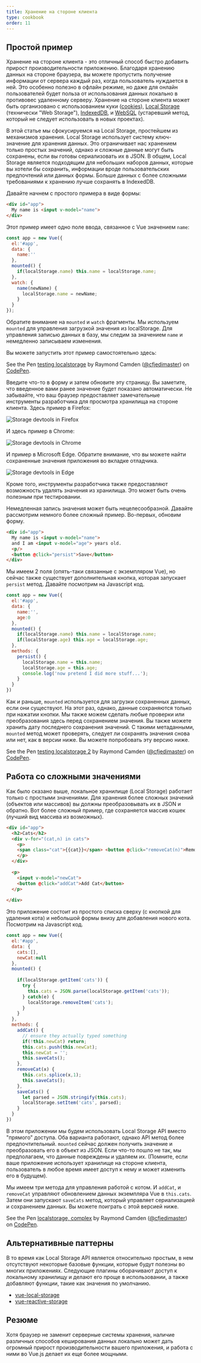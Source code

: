 ```yaml
---
title: Хранение на стороне клиента
type: cookbook
order: 11
---
```


## Простой пример

Хранение на стороне клиента - это отличный способ быстро добавить прирост производительности приложению. Благодаря хранению данных на стороне браузера, вы можете пропустить получение информации от сервера каждый раз, когда пользователь нуждается в ней. Это особенно полезно в офлайн режиме, но даже для онлайн пользователей будет польза от использования данных локально в противовес удаленному серверу. Хранение на стороне клиента может быть организовано с использованием куки ([cookies](https://developer.mozilla.org/en-US/docs/Web/HTTP/Cookies)), [Local Storage](https://developer.mozilla.org/en-US/docs/Web/API/Web_Storage_API) (технически "Web Storage"), [IndexedDB](https://developer.mozilla.org/en-US/docs/Web/API/IndexedDB_API), и [WebSQL](https://www.w3.org/TR/webdatabase/) (устаревший метод, который не следует использовать в новых проектах).

В этой статье мы сфокусируемся на Local Storage, простейшем из механизмов хранения. Local Storage использует систему ключ-значение для хранения данных. Это ограничивает нас хранением только простых значений, однако и сложные данные могут быть сохранены, если вы готовы сериализовать их в JSON. В общем, Local Storage является подходящим для небольших наборов данных, которые вы хотели бы сохранить, информации вроде пользовательских предпочтений или данных формы. Больше данных с более сложными требованиями к хранению лучше сохранять в IndexedDB.

Давайте начнем с простого примера в виде формы:

``` html
<div id="app">
  My name is <input v-model="name">
</div>
```

Этот пример имеет одно поле ввода, связанное с Vue значением `name`:

``` js
const app = new Vue({
  el:'#app',
  data: {
    name:''
  },
  mounted() {
    if(localStorage.name) this.name = localStorage.name;
  },
  watch: {
    name(newName) {
      localStorage.name = newName;
    }
  }
});
```

Обратите внимание на `mounted` и `watch` фрагменты. Мы используем `mounted` для управления загрузкой значения из localStorage. Для управления записью данных в базу, мы следим за значением `name` и немедленно записываем изменения.

Вы можете запустить этот пример самостоятельно здесь:

<p data-height="265" data-theme-id="0" data-slug-hash="KodaKb" data-default-tab="js,result" data-user="cfjedimaster" data-embed-version="2" data-pen-title="testing localstorage" class="codepen">See the Pen <a href="https://codepen.io/cfjedimaster/pen/KodaKb/">testing localstorage</a> by Raymond Camden (<a href="https://codepen.io/cfjedimaster">@cfjedimaster</a>) on <a href="https://codepen.io">CodePen</a>.</p>
<script async src="https://static.codepen.io/assets/embed/ei.js"></script>

Введите что-то в форму и затем обновите эту страницу. Вы заметите, что введенное вами ранее значение будет показано автоматически. Не забывайте, что ваш браузер предоставляет замечательные инструменты разработчика для просмотра хранилища на стороне клиента. Здесь пример в Firefox:

![Storage devtools in Firefox](/images/devtools-storage.png)

И здесь пример в Chrome:

![Storage devtools in Chrome](/images/devtools-storage-chrome.png)

И пример в Microsoft Edge. Обратите внимание, что вы можете найти сохраненные значения приложения во вкладке отладчика.

![Storage devtools in Edge](/images/devtools-storage-edge.png)

<p class="tip">Кроме того, инструменты разработчика также предоставляют возможность удалять значения из хранилища. Это может быть очень полезным при тестировании.</p>

Немедленная запись значения может быть нецелесообразной. Давайте рассмотрим немного более сложный пример. Во-первых, обновим форму.

``` html
<div id="app">
  My name is <input v-model="name">
  and I am <input v-model="age"> years old.
  <p/>
  <button @click="persist">Save</button>
</div>
```

Мы имеем 2 поля (опять-таки связанные с экземпляром Vue), но сейчас также существует дополнительная кнопка, которая запускает `persist` метод. Давайте посмотрим на Javascript код.

``` js 
const app = new Vue({
  el:'#app',
  data: {
    name:'',
    age:0
  },
  mounted() {
    if(localStorage.name) this.name = localStorage.name;
    if(localStorage.age) this.age = localStorage.age;
  },
  methods: {
    persist() {
      localStorage.name = this.name;
      localStorage.age = this.age;
      console.log('now pretend I did more stuff...');
    }
  }
})
```

Как и раньше, `mounted` используется для загрузки сохраненных данных, если они существуют. На этот раз, однако, данные сохраняются только при нажатии кнопки. Мы также можем сделать любые проверки или преобразования здесь перед сохранением значения. Вы также можете хранить дату последнего сохранения значений. С такими метаданными, `mounted` метод может проверять, следует ли сохранять значения снова или нет, как в версии ниже. Вы можете попробовать эту версию ниже.

<p data-height="265" data-theme-id="0" data-slug-hash="rdOjLN" data-default-tab="js,result" data-user="cfjedimaster" data-embed-version="2" data-pen-title="testing localstorage 2" class="codepen">See the Pen <a href="https://codepen.io/cfjedimaster/pen/rdOjLN/">testing localstorage 2</a> by Raymond Camden (<a href="https://codepen.io/cfjedimaster">@cfjedimaster</a>) on <a href="https://codepen.io">CodePen</a>.</p>
<script async src="https://static.codepen.io/assets/embed/ei.js"></script>

## Работа со сложными значениями

Как было сказано выше, локальное хранилище (Local Storage) работает только с простыми значениями. Для хранения более сложных значений (объектов или массивов) вы должны преобразовывать их в JSON и обратно. Вот более сложный пример, где сохраняется массив кошек (лучший вид массива из возможных).

``` html
<div id="app">
  <h2>Cats</h2>
  <div v-for="(cat,n) in cats">
    <p>
    <span class="cat">{{cat}}</span> <button @click="removeCat(n)">Remove</button>
    </p>
  </div>
  
  <p>
    <input v-model="newCat"> 
    <button @click="addCat">Add Cat</button>
  </p>
  
</div>
```

Это приложение состоит из простого списка сверху (с кнопкой для удаления кота) и небольшой формы внизу для добавления нового кота. Посмотрим на Javascript код.

``` js
const app = new Vue({
  el:'#app',
  data: {
    cats:[],
    newCat:null
  },
  mounted() {
    
    if(localStorage.getItem('cats')) {
      try {
        this.cats = JSON.parse(localStorage.getItem('cats'));
      } catch(e) {
        localStorage.removeItem('cats');
      }
    }
  },
  methods: {
    addCat() {
      // ensure they actually typed something
      if(!this.newCat) return;
      this.cats.push(this.newCat);
      this.newCat = '';
      this.saveCats();
    },
    removeCat(x) {
      this.cats.splice(x,1);
      this.saveCats();
    },
    saveCats() {
      let parsed = JSON.stringify(this.cats);
      localStorage.setItem('cats', parsed);
    }
  }
})
```

В этом приложении мы будем использовать Local Storage API вместо "прямого" доступа. Оба варианта работают, однако API метод более предпочтительный. `mounted` сейчас должен получить значение и преобразовать его в объект из JSON. Если что-то пошло не так, мы предполагаем, что данные повреждены и удаляем их. (Помните, если ваше приложение использует хранилище на стороне клиента, пользователь в любое время имеет доступ к нему и может изменить его в будущем).

Мы имеем три метода для управления работой с котом. И `addCat`, и `removeCat` управляют обновлением данных экземпляра Vue в `this.cats`. Затем они запускают `saveCats` метод, который управляет сериализацией и сохранением данных. Вы можете поиграть с этой версией ниже.

<p data-height="265" data-theme-id="0" data-slug-hash="qoYbyW" data-default-tab="js,result" data-user="cfjedimaster" data-embed-version="2" data-pen-title="localstorage, complex" class="codepen">See the Pen <a href="https://codepen.io/cfjedimaster/pen/qoYbyW/">localstorage, complex</a> by Raymond Camden (<a href="https://codepen.io/cfjedimaster">@cfjedimaster</a>) on <a href="https://codepen.io">CodePen</a>.</p>
<script async src="https://static.codepen.io/assets/embed/ei.js"></script>

## Альтернативные паттерны

В то время как Local Storage API является относительно простым, в нем отсутствуют некоторые базовые функции, которые будут полезны во многих приложениях. Следующие плагины оборачивают доступ к локальному хранилищу и делают его проще в использовании, а также добавляют функции, такие как значения по умолчанию.

* [vue-local-storage](https://github.com/pinguinjkeke/vue-local-storage)
* [vue-reactive-storage](https://github.com/ropbla9/vue-reactive-storage)

## Резюме

Хотя браузер не заменит серверные системы хранения, наличие различных способов кеширования данных локально может дать огромный прирост производительности вашего приложения, и работа с ними во Vue.js делает их еще более мощными.
